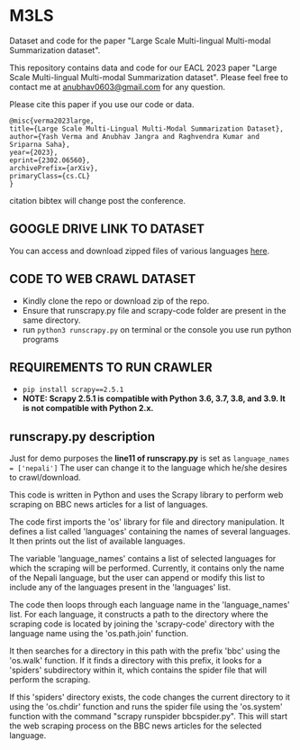 # M3LS
Dataset and code for the paper "Large Scale Multi-lingual Multi-modal Summarization dataset".

This repository contains data and code for our EACL 2023 paper "Large Scale Multi-lingual Multi-modal Summarization dataset". Please feel free to contact me at [anubhav0603@gmail.com](mailto:anubhav0603@gmail.com) for any question.

Please cite this paper if you use our code or data.

```
@misc{verma2023large,
title={Large Scale Multi-Lingual Multi-Modal Summarization Dataset},
author={Yash Verma and Anubhav Jangra and Raghvendra Kumar and Sriparna Saha},
year={2023},
eprint={2302.06560},
archivePrefix={arXiv},
primaryClass={cs.CL}
}
```
citation bibtex will change post the conference.

## GOOGLE DRIVE LINK TO DATASET
You can access and download zipped files of various languages [here](https://drive.google.com/drive/folders/109esyywmS7iud8Fz7AK-Us21bWoVd2rx?usp=sharing).

## CODE TO WEB CRAWL DATASET
- Kindly clone the repo or download zip of the repo.
- Ensure that runscrapy.py file and scrapy-code folder are present in the same directory.
- run `python3 runscrapy.py` on terminal or the console you use run python programs

## REQUIREMENTS TO RUN CRAWLER
- `pip install scrapy==2.5.1`
- **NOTE: Scrapy 2.5.1 is compatible with Python 3.6, 3.7, 3.8, and 3.9. It is not compatible with Python 2.x.**

## runscrapy.py description

Just for demo purposes the **line11 of runscrapy.py** is set as `language_names = ['nepali']`
The user can change it to the language which he/she desires to crawl/download.

This code is written in Python and uses the Scrapy library to perform web scraping on BBC news articles for a list of languages.

The code first imports the 'os' library for file and directory manipulation. It defines a list called 'languages' containing the names of several languages. It then prints out the list of available languages.

The variable 'language_names' contains a list of selected languages for which the scraping will be performed. Currently, it contains only the name of the Nepali language, but the user can append or modify this list to include any of the languages present in the 'languages' list.

The code then loops through each language name in the 'language_names' list. For each language, it constructs a path to the directory where the scraping code is located by joining the 'scrapy-code' directory with the language name using the 'os.path.join' function.

It then searches for a directory in this path with the prefix 'bbc' using the 'os.walk' function. If it finds a directory with this prefix, it looks for a 'spiders' subdirectory within it, which contains the spider file that will perform the scraping.

If this 'spiders' directory exists, the code changes the current directory to it using the 'os.chdir' function and runs the spider file using the 'os.system' function with the command "scrapy runspider bbcspider.py". This will start the web scraping process on the BBC news articles for the selected language.